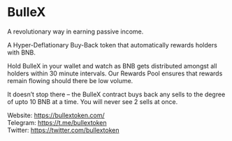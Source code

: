 # BulleX
A revolutionary way in earning passive income.  

A Hyper-Deflationary Buy-Back token that automatically rewards holders with BNB.  

Hold BulleX in your wallet and watch as BNB gets distributed amongst all holders within 30 minute intervals. Our Rewards Pool ensures that rewards remain flowing should there be low volume.  

It doesn’t stop there – the BulleX contract buys back any sells to the degree of upto 10 BNB at a time. You will never see 2 sells at once.  

Website: https://bullextoken.com/  
Telegram: https://t.me/bullextoken  
Twitter: https://twitter.com/bullextoken
